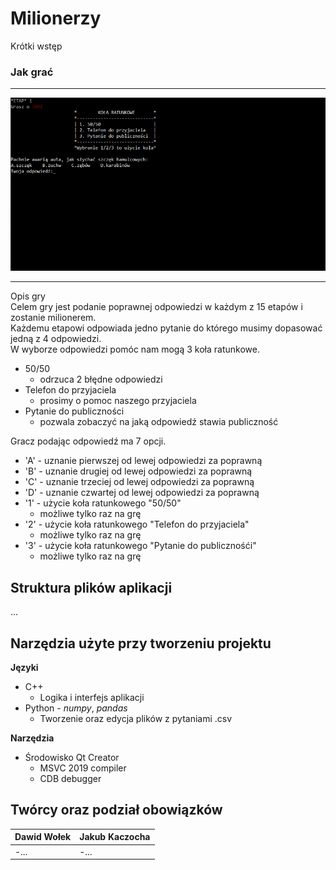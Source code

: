 # Milionerzy
Krótki wstęp

### Jak grać

***

![GIF](doc/screens/demo_game.gif)

***

Opis gry  
Celem gry jest podanie poprawnej odpowiedzi w każdym z 15 etapów i zostanie milionerem.   
Każdemu etapowi odpowiada jedno pytanie do którego musimy dopasować jedną z 4 odpowiedzi.  
W wyborze odpowiedzi pomóc nam mogą 3 koła ratunkowe.  

* 50/50
    * odrzuca 2 błędne odpowiedzi 
* Telefon do przyjaciela
    * prosimy o pomoc naszego przyjaciela
* Pytanie do publiczności
    * pozwala zobaczyć na jaką odpowiedź stawia publiczność

Gracz podając odpowiedź ma 7 opcji.

* 'A' - uznanie pierwszej od lewej odpowiedzi za poprawną
* 'B' - uznanie drugiej od lewej odpowiedzi za poprawną
* 'C' - uznanie trzeciej od lewej odpowiedzi za poprawną
* 'D' - uznanie czwartej od lewej odpowiedzi za poprawną
* '1' - użycie koła ratunkowego "50/50"
    * możliwe tylko raz na grę
* '2' - użycie koła ratunkowego "Telefon do przyjaciela"
    * możliwe tylko raz na grę
* '3' - użycie koła ratunkowego "Pytanie do publicznośći"
    * możliwe tylko raz na grę

## Struktura plików aplikacji
...

## Narzędzia użyte przy tworzeniu projektu
**Języki**

* C++
    * Logika i interfejs aplikacji
* Python - _numpy_, _pandas_
    * Tworzenie oraz edycja plików z pytaniami .csv

**Narzędzia**

* Środowisko Qt Creator
    * MSVC 2019 compiler
    * CDB debugger

## Twórcy oraz podział obowiązków
|Dawid Wołek|Jakub Kaczocha|
|-----------|--------------|
|-...|-...|

